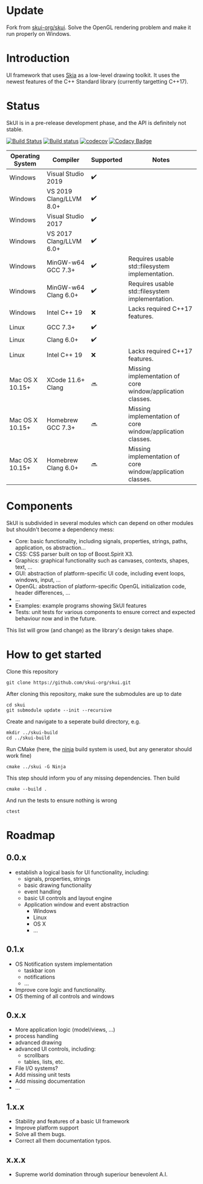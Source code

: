 # Update

Fork from [skui-org/skui](https://github.com/skui-org/skui).
Solve the OpenGL rendering problem and make it run properly on Windows.

# Introduction

UI framework that uses [Skia](https://skia.org/) as a low-level drawing toolkit.
It uses the newest features of the C++ Standard library (currently targetting C++17).

# Status

SkUI is in a pre-release development phase, and the API is definitely not stable.

[![Build Status](https://travis-ci.org/skui-org/skui.svg?branch=master)](https://travis-ci.org/skui-org/skui)
[![Build status](https://ci.appveyor.com/api/projects/status/s9t7o9k8u0p15e0x?svg=true)](https://ci.appveyor.com/project/RubenVanBoxem/skui)
[![codecov](https://codecov.io/gh/skui-org/skui/branch/master/graph/badge.svg)](https://codecov.io/gh/skui-org/skui)
[![Codacy Badge](https://api.codacy.com/project/badge/Grade/e461d12770cf4234b7d5a1ffcd880c2c)](https://www.codacy.com/manual/rubenvb/skui?utm_source=github.com&amp;utm_medium=referral&amp;utm_content=skui-org/skui&amp;utm_campaign=Badge_Grade)

| Operating System | Compiler                | Supported          | Notes |
|------------------| ------------------------|--------------------| ----- |
| Windows          | Visual Studio 2019      | :heavy_check_mark: |       |
| Windows          | VS 2019 Clang/LLVM 8.0+ | :heavy_check_mark: |       |
| Windows          | Visual Studio 2017      | :heavy_check_mark: |       |
| Windows          | VS 2017 Clang/LLVM 6.0+ | :heavy_check_mark: |       |
| Windows          | MinGW-w64 GCC 7.3+      | :heavy_check_mark: | Requires usable std::filesystem implementation. |
| Windows          | MinGW-w64 Clang 6.0+    | :heavy_check_mark: | Requires usable std::filesystem implementation. |
| Windows          | Intel C++ 19            |        :x:         | Lacks required C++17 features. |
| Linux            | GCC 7.3+                | :heavy_check_mark: |       |
| Linux            | Clang 6.0+              | :heavy_check_mark: |       |
| Linux            | Intel C++ 19            |        :x:         | Lacks required C++17 features. |
| Mac OS X 10.15+  | XCode 11.6+ Clang       |      :soon:        | Missing implementation of core window/application classes. |
| Mac OS X 10.15+  | Homebrew GCC 7.3+       |      :soon:        | Missing implementation of core window/application classes. |
| Mac OS X 10.15+  | Homebrew Clang 6.0+     |      :soon:        | Missing implementation of core window/application classes. |

# Components

SkUI is subdivided in several modules which can depend on other modules but shouldn't become a dependency mess:

 * Core: basic functionality, including signals, properties, strings, paths, application, os abstraction...
 * CSS: CSS parser built on top of Boost.Spirit X3.
 * Graphics: graphical functionality such as canvases, contexts, shapes, text, ...
 * GUI: abstraction of platform-specific UI code, including event loops, windows, input, ...
 * OpenGL: abstraction of platform-specific OpenGL initialization code, header differences, ...
 * ...
 * Examples: example programs showing SkUI features
 * Tests: unit tests for various components to ensure correct and expected behaviour now and in the future.

This list will grow (and change) as the library's design takes shape.

# How to get started

Clone this repository

    git clone https://github.com/skui-org/skui.git

After cloning this repository, make sure the submodules are up to date

    cd skui
    git submodule update --init --recursive

Create and navigate to a seperate build directory, e.g.

    mkdir ../skui-build
    cd ../skui-build

Run CMake (here, the [ninja](https://ninja-build.org/) build system is used, but any generator should work fine)

    cmake ../skui -G Ninja

This step should inform you of any missing dependencies.
Then build

    cmake --build .

And run the tests to ensure nothing is wrong

    ctest

# Roadmap

## 0.0.x

 * establish a logical basis for UI functionality, including:
   * signals, properties, strings
   * basic drawing functionality
   * event handling
   * basic UI controls and layout engine
   * Application window and event abstraction
     * Windows
     * Linux
     * OS X
     * ...

## 0.1.x

 * OS Notification system implementation
   * taskbar icon
   * notifications
   * ...
 * Improve core logic and functionality.
 * OS theming of all controls and windows

## 0.x.x

 * More application logic (model/views, ...)
 * process handling
 * advanced drawing
 * advanced UI controls, including:
   * scrollbars
   * tables, lists, etc.
 * File I/O systems?
 * Add missing unit tests
 * Add missing documentation
 * ...

## 1.x.x

 * Stability and features of a basic UI framework
 * Improve platform support
 * Solve all them bugs.
 * Correct all them documentation typos.

## x.x.x

 * Supreme world domination through superiour benevolent A.I.
